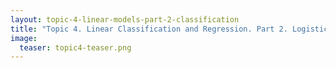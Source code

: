 ```yaml
---
layout: topic-4-linear-models-part-2-classification
title: "Topic 4. Linear Classification and Regression. Part 2. Logistic Regression"
image:
  teaser: topic4-teaser.png
---
```



